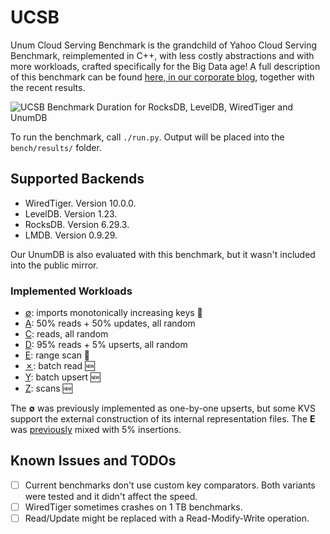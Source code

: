 # UCSB

Unum Cloud Serving Benchmark is the grandchild of Yahoo Cloud Serving Benchmark, reimplemented in C++, with less costly abstractions and with more workloads, crafted specifically for the Big Data age!
A full description of this benchmark can be found [here, in our corporate blog](https://unum.cloud/ucsb), together with the recent results.

![UCSB Benchmark Duration for RocksDB, LevelDB, WiredTiger and UnumDB](https://unum.cloud/assets/post/2022-03-22-ucsb/ucsb-duration.png)

To run the benchmark, call `./run.py`.
Output will be placed into the `bench/results/` folder.

## Supported Backends

* WiredTiger. Version 10.0.0.
* LevelDB. Version 1.23.
* RocksDB. Version 6.29.3.
* LMDB. Version 0.9.29.

Our UnumDB is also evaluated with this benchmark, but it wasn't included into the public mirror.

### Implemented Workloads

* [∅](https://unum.cloud/ucsb#0): imports monotonically increasing keys 🔄
* [A](https://unum.cloud/ucsb#A): 50% reads + 50% updates, all random
* [C](https://unum.cloud/ucsb#C): reads, all random
* [D](https://unum.cloud/ucsb#D): 95% reads + 5% upserts, all random
* [E](https://unum.cloud/ucsb#E): range scan 🔄
* [✗](https://unum.cloud/ucsb#X): batch read 🆕
* [Y](https://unum.cloud/ucsb#Y): batch upsert 🆕
* [Z](https://unum.cloud/ucsb#Z): scans 🆕

The **∅** was previously implemented as one-by-one upserts, but some KVS support the external construction of its internal representation files.
The **E** was [previously](https://github.com/brianfrankcooper/YCSB/blob/master/workloads/workloade) mixed with 5% insertions.

## Known Issues and TODOs

* [ ] Current benchmarks don't use custom key comparators. Both variants were tested and it didn't affect the speed.
* [ ] WiredTiger sometimes crashes on 1 TB benchmarks.
* [ ] Read/Update might be replaced with a Read-Modify-Write operation.
